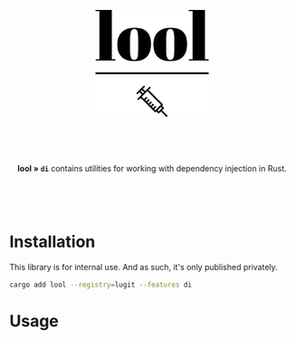 <p align="center"><img src="../../.github/img/logo-di.svg" width="200"></p>

<br>
<br>
<br>

<p align="center">
<b>lool » <code>di</code></b> contains utilities for working with dependency injection in Rust.
</p>


<br>
<br>
<br>

# Installation

This library is for internal use. And as such, it's only published privately. 

```bash
cargo add lool --registry=lugit --features di
```

# Usage